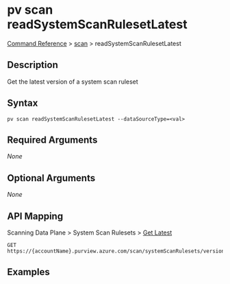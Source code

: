 # pv scan readSystemScanRulesetLatest
[Command Reference](../../../README.md#command-reference) > [scan](./main.md) > readSystemScanRulesetLatest

## Description
Get the latest version of a system scan ruleset

## Syntax
```
pv scan readSystemScanRulesetLatest --dataSourceType=<val>
```

## Required Arguments
*None*

## Optional Arguments
*None*

## API Mapping
Scanning Data Plane > System Scan Rulesets > [Get Latest](https://docs.microsoft.com/en-us/rest/api/purview/scanningdataplane/system-scan-rulesets/get-latest)
```
GET https://{accountName}.purview.azure.com/scan/systemScanRulesets/versions/latest
```

## Examples
```powershell

```